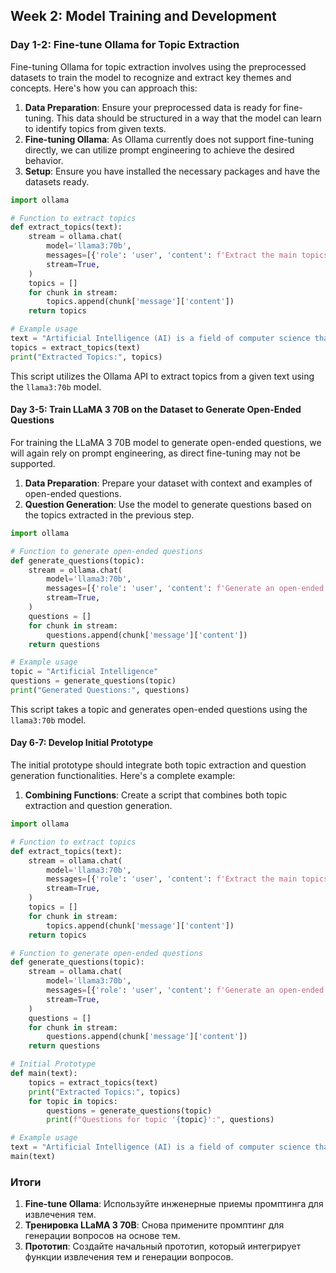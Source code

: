 ## Week 2: Model Training and Development

### Day 1-2: Fine-tune Ollama for Topic Extraction

Fine-tuning Ollama for topic extraction involves using the preprocessed datasets to train the model to recognize and extract key themes and concepts. Here's how you can approach this:

1. **Data Preparation**:
   Ensure your preprocessed data is ready for fine-tuning. This data should be structured in a way that the model can learn to identify topics from given texts.
2. **Fine-tuning Ollama**:
   As Ollama currently does not support fine-tuning directly, we can utilize prompt engineering to achieve the desired behavior.
3. **Setup**:
   Ensure you have installed the necessary packages and have the datasets ready.

```python
import ollama

# Function to extract topics
def extract_topics(text):
    stream = ollama.chat(
        model='llama3:70b',
        messages=[{'role': 'user', 'content': f'Extract the main topics from the following text: {text}'}],
        stream=True,
    )
    topics = []
    for chunk in stream:
        topics.append(chunk['message']['content'])
    return topics

# Example usage
text = "Artificial Intelligence (AI) is a field of computer science that aims to create machines that can perform tasks that would normally require human intelligence. These tasks include things like visual perception, speech recognition, decision-making, and language translation."
topics = extract_topics(text)
print("Extracted Topics:", topics)
```

This script utilizes the Ollama API to extract topics from a given text using the `llama3:70b` model.

#### Day 3-5: Train LLaMA 3 70B on the Dataset to Generate Open-Ended Questions

For training the LLaMA 3 70B model to generate open-ended questions, we will again rely on prompt engineering, as direct fine-tuning may not be supported.

1. **Data Preparation**:
   Prepare your dataset with context and examples of open-ended questions.
2. **Question Generation**:
   Use the model to generate questions based on the topics extracted in the previous step.

```python
import ollama

# Function to generate open-ended questions
def generate_questions(topic):
    stream = ollama.chat(
        model='llama3:70b',
        messages=[{'role': 'user', 'content': f'Generate an open-ended question about the following topic: {topic}'}],
        stream=True,
    )
    questions = []
    for chunk in stream:
        questions.append(chunk['message']['content'])
    return questions

# Example usage
topic = "Artificial Intelligence"
questions = generate_questions(topic)
print("Generated Questions:", questions)
```

This script takes a topic and generates open-ended questions using the `llama3:70b` model.

#### Day 6-7: Develop Initial Prototype

The initial prototype should integrate both topic extraction and question generation functionalities. Here's a complete example:

1. **Combining Functions**:
   Create a script that combines both topic extraction and question generation.

```python
import ollama

# Function to extract topics
def extract_topics(text):
    stream = ollama.chat(
        model='llama3:70b',
        messages=[{'role': 'user', 'content': f'Extract the main topics from the following text: {text}'}],
        stream=True,
    )
    topics = []
    for chunk in stream:
        topics.append(chunk['message']['content'])
    return topics

# Function to generate open-ended questions
def generate_questions(topic):
    stream = ollama.chat(
        model='llama3:70b',
        messages=[{'role': 'user', 'content': f'Generate an open-ended question about the following topic: {topic}'}],
        stream=True,
    )
    questions = []
    for chunk in stream:
        questions.append(chunk['message']['content'])
    return questions

# Initial Prototype
def main(text):
    topics = extract_topics(text)
    print("Extracted Topics:", topics)
    for topic in topics:
        questions = generate_questions(topic)
        print(f"Questions for topic '{topic}':", questions)

# Example usage
text = "Artificial Intelligence (AI) is a field of computer science that aims to create machines that can perform tasks that would normally require human intelligence. These tasks include things like visual perception, speech recognition, decision-making, and language translation."
main(text)
```

### Итоги

1. **Fine-tune Ollama**: Используйте инженерные приемы промптинга для извлечения тем.
2. **Тренировка LLaMA 3 70B**: Снова примените промптинг для генерации вопросов на основе тем.
3. **Прототип**: Создайте начальный прототип, который интегрирует функции извлечения тем и генерации вопросов.
